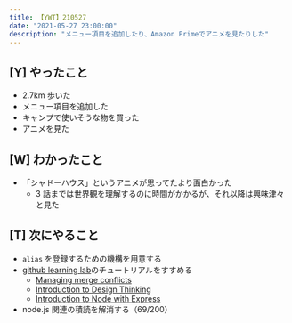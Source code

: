 ```yaml
---
title: 【YWT】210527
date: "2021-05-27 23:00:00"
description: "メニュー項目を追加したり、Amazon Primeでアニメを見たりした"
---
```


## [Y] やったこと

- 2.7km 歩いた
- メニュー項目を追加した
- キャンプで使いそうな物を買った
- アニメを見た

## [W] わかったこと

- 「シャドーハウス」というアニメが思ってたより面白かった
  - 3 話までは世界観を理解するのに時間がかかるが、それ以降は興味津々と見た

## [T] 次にやること

- `alias` を登録するための機構を用意する
- [github learning lab](https://lab.github.com/githubtraining)のチュートリアルをすすめる
  - [Managing merge conflicts](https://lab.github.com/githubtraining/managing-merge-conflicts)
  - [Introduction to Design Thinking](https://lab.github.com/githubtraining/introduction-to-design-thinking)
  - [Introduction to Node with Express](https://lab.github.com/everydeveloper/introduction-to-node-with-express)
- node.js 関連の積読を解消する（69/200）

<!-- https://twitter.com/camomile_cafe/status/1397928818501771265?s=20 -->
